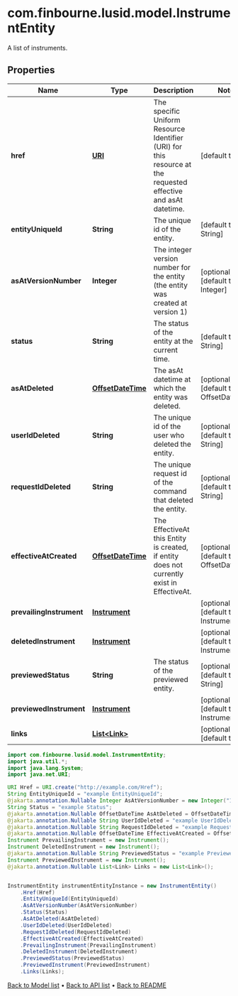 # com.finbourne.lusid.model.InstrumentEntity
A list of instruments.

## Properties

Name | Type | Description | Notes
------------ | ------------- | ------------- | -------------
**href** | [**URI**](URI.md) | The specific Uniform Resource Identifier (URI) for this resource at the requested effective and asAt datetime. | [default to URI]
**entityUniqueId** | **String** | The unique id of the entity. | [default to String]
**asAtVersionNumber** | **Integer** | The integer version number for the entity (the entity was created at version 1) | [optional] [default to Integer]
**status** | **String** | The status of the entity at the current time. | [default to String]
**asAtDeleted** | [**OffsetDateTime**](OffsetDateTime.md) | The asAt datetime at which the entity was deleted. | [optional] [default to OffsetDateTime]
**userIdDeleted** | **String** | The unique id of the user who deleted the entity. | [optional] [default to String]
**requestIdDeleted** | **String** | The unique request id of the command that deleted the entity. | [optional] [default to String]
**effectiveAtCreated** | [**OffsetDateTime**](OffsetDateTime.md) | The EffectiveAt this Entity is created, if entity does not currently exist in EffectiveAt. | [optional] [default to OffsetDateTime]
**prevailingInstrument** | [**Instrument**](Instrument.md) |  | [optional] [default to Instrument]
**deletedInstrument** | [**Instrument**](Instrument.md) |  | [optional] [default to Instrument]
**previewedStatus** | **String** | The status of the previewed entity. | [optional] [default to String]
**previewedInstrument** | [**Instrument**](Instrument.md) |  | [optional] [default to Instrument]
**links** | [**List&lt;Link&gt;**](Link.md) |  | [optional] [default to List<Link>]

```java
import com.finbourne.lusid.model.InstrumentEntity;
import java.util.*;
import java.lang.System;
import java.net.URI;

URI Href = URI.create("http://example.com/Href");
String EntityUniqueId = "example EntityUniqueId";
@jakarta.annotation.Nullable Integer AsAtVersionNumber = new Integer("100.00");
String Status = "example Status";
@jakarta.annotation.Nullable OffsetDateTime AsAtDeleted = OffsetDateTime.now();
@jakarta.annotation.Nullable String UserIdDeleted = "example UserIdDeleted";
@jakarta.annotation.Nullable String RequestIdDeleted = "example RequestIdDeleted";
@jakarta.annotation.Nullable OffsetDateTime EffectiveAtCreated = OffsetDateTime.now();
Instrument PrevailingInstrument = new Instrument();
Instrument DeletedInstrument = new Instrument();
@jakarta.annotation.Nullable String PreviewedStatus = "example PreviewedStatus";
Instrument PreviewedInstrument = new Instrument();
@jakarta.annotation.Nullable List<Link> Links = new List<Link>();


InstrumentEntity instrumentEntityInstance = new InstrumentEntity()
    .Href(Href)
    .EntityUniqueId(EntityUniqueId)
    .AsAtVersionNumber(AsAtVersionNumber)
    .Status(Status)
    .AsAtDeleted(AsAtDeleted)
    .UserIdDeleted(UserIdDeleted)
    .RequestIdDeleted(RequestIdDeleted)
    .EffectiveAtCreated(EffectiveAtCreated)
    .PrevailingInstrument(PrevailingInstrument)
    .DeletedInstrument(DeletedInstrument)
    .PreviewedStatus(PreviewedStatus)
    .PreviewedInstrument(PreviewedInstrument)
    .Links(Links);
```


[Back to Model list](../README.md#documentation-for-models) &#8226; [Back to API list](../README.md#documentation-for-api-endpoints) &#8226; [Back to README](../README.md)
